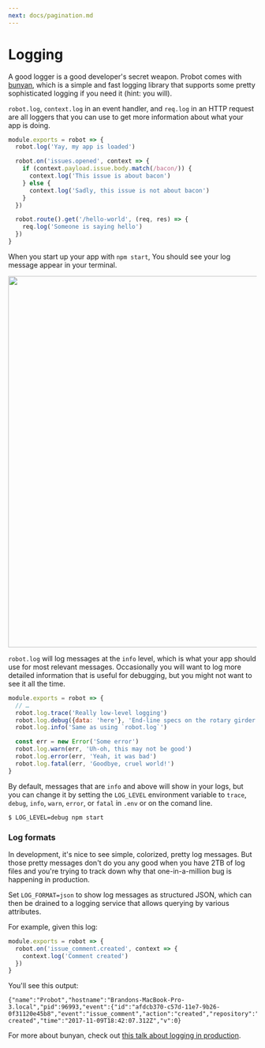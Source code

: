 ```yaml
---
next: docs/pagination.md
---
```


# Logging

A good logger is a good developer's secret weapon. Probot comes with [bunyan](https://github.com/trentm/node-bunyan), which is a simple and fast logging library that supports some pretty sophisticated logging if you need it (hint: you will).

`robot.log`, `context.log` in an event handler, and `req.log` in an HTTP request are all loggers that you can use to get more information about what your app is doing.

```js
module.exports = robot => {
  robot.log('Yay, my app is loaded')

  robot.on('issues.opened', context => {
    if (context.payload.issue.body.match(/bacon/)) {
      context.log('This issue is about bacon')
    } else {
      context.log('Sadly, this issue is not about bacon')
    }
  })

  robot.route().get('/hello-world', (req, res) => {
    req.log('Someone is saying hello')
  })
}
```

When you start up your app with `npm start`, You should see your log message appear in your terminal.

<img width="753" alt="" src="https://user-images.githubusercontent.com/173/33234904-d43e7f14-d1f3-11e7-8dcb-6c47e58bd56b.png">

`robot.log` will log messages at the `info` level, which is what your app should use for most relevant messages. Occasionally you will want to log more detailed information that is useful for debugging, but you might not want to see it all the time.

```js
module.exports = robot => {
  // …
  robot.log.trace('Really low-level logging')
  robot.log.debug({data: 'here'}, 'End-line specs on the rotary girder')
  robot.log.info('Same as using `robot.log`')

  const err = new Error('Some error')
  robot.log.warn(err, 'Uh-oh, this may not be good')
  robot.log.error(err, 'Yeah, it was bad')
  robot.log.fatal(err, 'Goodbye, cruel world!')
}
```

By default, messages that are `info` and above will show in your logs, but you can change it by setting the
`LOG_LEVEL` environment variable to `trace`, `debug`, `info`, `warn`, `error`, or `fatal` in `.env` or on the comand line.

```
$ LOG_LEVEL=debug npm start
```

### Log formats

In development, it's nice to see simple, colorized, pretty log messages. But those pretty messages don't do you any good when you have 2TB of log files and you're trying to track down why that one-in-a-million bug is happening in production.

Set `LOG_FORMAT=json` to show log messages as structured JSON, which can then be drained to a logging service that allows querying by various attributes.

For example, given this log:

```js
module.exports = robot => {
  robot.on('issue_comment.created', context => {
    context.log('Comment created')
  })
}
```

You'll see this output:

```
{"name":"Probot","hostname":"Brandons-MacBook-Pro-3.local","pid":96993,"event":{"id":"afdcb370-c57d-11e7-9b26-0f31120e45b8","event":"issue_comment","action":"created","repository":"robotland/test","installation":13055},"level":20,"msg":"Comment created","time":"2017-11-09T18:42:07.312Z","v":0}
```

For more about bunyan, check out [this talk about logging in production](http://trentm.com/talk-bunyan-in-prod/).
